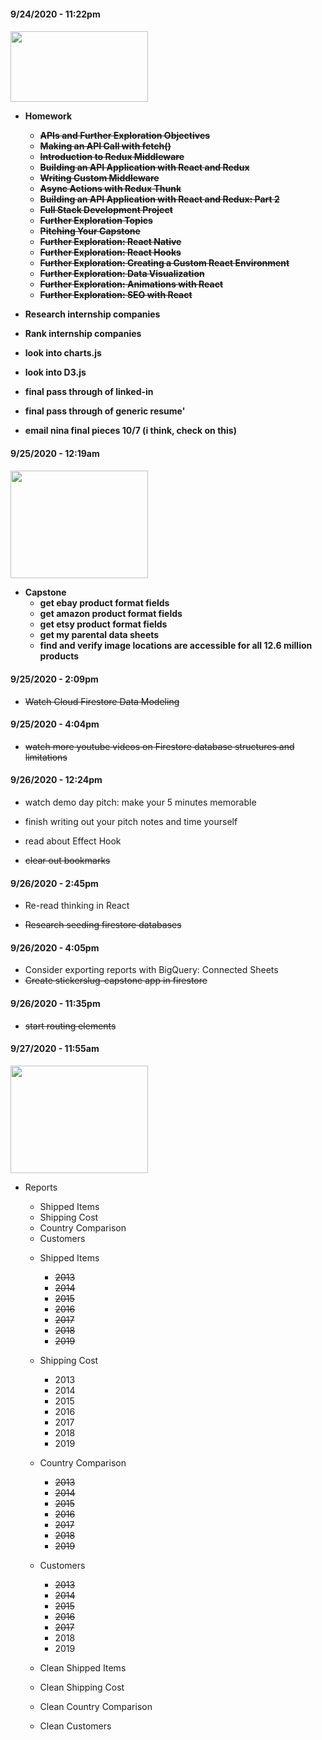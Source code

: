 <h4 align="left"> 9/24/2020 - 11:22pm 
<h4 align="left">
  <img width="220" height="113" src="https://coding-assets.s3-us-west-2.amazonaws.com/capstone/misc/it-has-begun.gif">

- Homework

  - ~~APIs and Further Exploration Objectives~~
  - ~~Making an API Call with fetch()~~
  - ~~Introduction to Redux Middleware~~
  - ~~Building an API Application with React and Redux~~
  - ~~Writing Custom Middleware~~
  - ~~Async Actions with Redux Thunk~~
  - ~~Building an API Application with React and Redux: Part 2~~
  - ~~Full Stack Development Project~~
  - ~~Further Exploration Topics~~
  - ~~Pitching Your Capstone~~
  - ~~Further Exploration: React Native~~
  - ~~Further Exploration: React Hooks~~
  - ~~Further Exploration: Creating a Custom React Environment~~
  - ~~Further Exploration: Data Visualization~~
  - ~~Further Exploration: Animations with React~~
  - ~~Further Exploration: SEO with React~~

- Research internship companies
- Rank internship companies
- look into charts.js
- look into D3.js

- final pass through of linked-in
- final pass through of generic resume'
- email nina final pieces 10/7 (i think, check on this)

<h4 align="left"> 9/25/2020 - 12:19am 
<h4 align="left"> 
<img width="220" height="172" src="https://coding-assets.s3-us-west-2.amazonaws.com/capstone/misc/im-so-excited.gif">

- Capstone
  - get ebay product format fields
  - get amazon product format fields
  - get etsy product format fields
  - get my parental data sheets
  - find and verify image locations are accessible for all 12.6 million products

<h4 align="left"> 9/25/2020 - 2:09pm</h4>

- ~~Watch Cloud Firestore Data Modeling~~

<h4 align="left"> 9/25/2020 - 4:04pm</h4>

- ~~watch more youtube videos on Firestore database structures and limitations~~

<h4 align="left"> 9/26/2020 - 12:24pm</h4>

- watch demo day pitch: make your 5 minutes memorable

- finish writing out your pitch notes and time yourself
- read about Effect Hook
- ~~clear out bookmarks~~

<h4 align="left"> 9/26/2020 - 2:45pm</h4>

- Re-read thinking in React

- ~~Research seeding firestore databases~~

<h4 align="left"> 9/26/2020 - 4:05pm</h4>

- Consider exporting reports with BigQuery: Connected Sheets
- ~~Create stickerslug-capstone app in firestore~~

<h4 align="left"> 9/26/2020 - 11:35pm</h4>

- ~~start routing elements~~

<h4 align="left"> 9/27/2020 - 11:55am</h4>
<img width="220" height="172" src="https://coding-assets.s3-us-west-2.amazonaws.com/capstone/misc/sleepy.gif">

- Reports

  - Shipped Items
  - Shipping Cost
  - Country Comparison
  - Customers

  * Shipped Items

    - ~~2013~~
    - ~~2014~~
    - ~~2015~~
    - ~~2016~~
    - ~~2017~~
    - ~~2018~~
    - ~~2019~~

  * Shipping Cost

    - 2013
    - 2014
    - 2015
    - 2016
    - 2017
    - 2018
    - 2019

  * Country Comparison

    - ~~2013~~
    - ~~2014~~
    - ~~2015~~
    - ~~2016~~
    - ~~2017~~
    - ~~2018~~
    - ~~2019~~

  * Customers

    - ~~2013~~
    - ~~2014~~
    - ~~2015~~
    - ~~2016~~
    - ~~2017~~
    - 2018
    - 2019

  * Clean Shipped Items
  * Clean Shipping Cost
  * Clean Country Comparison
  * Clean Customers
